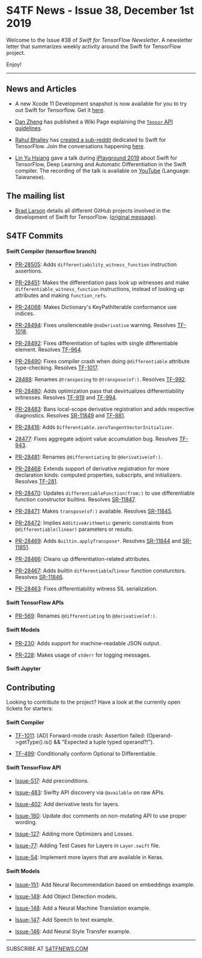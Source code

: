
S4TF News - Issue 38, December 1st 2019
===================

Welcome to the Issue #38 of *Swift for TensorFlow Newsletter*. A newsletter letter that summarizes weekly activity around the Swift for TensorFlow project.

Enjoy!

---

## News and Articles

* A new Xcode 11 Development snapshot is now available for you to try out Swift for Tensorflow. Get it [here](https://storage.googleapis.com/swift-tensorflow/mac/swift-tensorflow-DEVELOPMENT-2019-11-27-a-osx.pkg).

* [Dan Zheng](https://twitter.com/dancherp) has published a Wiki Page explaining the [`Tensor` API guidelines](https://github.com/tensorflow/swift-apis/wiki/Tensor-API-guidelines).

* [Rahul Bhalley](https://twitter.com/Rahul_Bhalley) has [created a sub-reddit](https://twitter.com/Rahul_Bhalley/status/1200386656051716096) dedicated to Swift for TensorFlow. Join the conversations happening [here](https://www.reddit.com/r/S4TF/).

* [Lin Yu Hsiang](https://twitter.com/johnlinvc) gave a talk during [iPlayground 2019](https://iplayground.kktix.cc/events/iplayground2019) about Swift for TensorFlow, Deep Learning and Automatic Differentiation in the Swift compiler. The recording of the talk is available on [YouTube](https://www.youtube.com/watch?v=zynVdjxDjlY) (Language: Taiwanese).

## The mailing list

* [Brad Larson](https://twitter.com/bradlarson) details all different GitHub projects involved in the development of Swift for TensorFlow.
([original message](https://groups.google.com/a/tensorflow.org/d/msg/swift/95rP1GyN26I/1b0tFQbGAQAJ)).

## S4TF Commits

#### Swift Compiler (tensorflow branch)

* [PR-28505](https://github.com/apple/swift/pull/28505): Adds `differentiability_witness_function` instruction assertions.

* [PR-28451](https://github.com/apple/swift/pull/28451): Makes the differentiation pass look up witnesses and make `differentiable_witness_function` instructions, instead of looking up attributes and making `function_refs`. 

* [PR-24068](https://github.com/apple/swift/pull/24068): Makes Dictionary's KeyPathIterable conformance use indices.

* [PR-28494](https://github.com/apple/swift/pull/28494): Fixes unsilenceable `@noDerivative` warning. Resolves [TF-1018](https://bugs.swift.org/browse/TF-1018).

* [PR-28492](https://github.com/apple/swift/pull/28492): Fixes differentiation of tuples with single differentiable element. Resolves [TF-964](https://bugs.swift.org/browse/TF-964).

* [PR-28490](https://github.com/apple/swift/pull/28490): Fixes compiler crash when doing `@differentiable` attribute type-checking. Resolves [TF-1017](https://bugs.swift.org/browse/TF-1017).

* [28488](https://github.com/apple/swift/pull/28488): Renames `@transposing` to `@transpose(of:)`. Resolves [TF-992](https://bugs.swift.org/browse/TF-992).

* [PR-28480](https://github.com/apple/swift/pull/28480): Adds optimization pass that devirtualizes differentiability witnesses. Resolves [TF-919](https://bugs.swift.org/browse/TF-919) and [TF-994](https://bugs.swift.org/browse/TF-994).

* [PR-28483](https://github.com/apple/swift/pull/28483): Bans local-scope derivative registration and adds respective diagnostics. Resolves [SR-11849](https://bugs.swift.org/browse/SR-11849) and [TF-881](https://bugs.swift.org/browse/TF-881).

* [PR-28416](https://github.com/apple/swift/pull/28416): Adds `Differentiable.zeroTangentVectorInitializer`. 

* [28477](https://github.com/apple/swift/pull/28477): Fixes aggregate adjoint value accumulation bug. Resolves [TF-943](https://bugs.swift.org/browse/TF-943).

* [PR-28481](https://github.com/apple/swift/pull/28481): Renames `@differentiating` to `@derivative(of:)`.

* [PR-28468](https://github.com/apple/swift/pull/28468): Extends support of derivative registration for more declaration kinds: computed properties, subscripts, and initializers. Resolves [TF-281](https://bugs.swift.org/browse/TF-281).

* [PR-28470](https://github.com/apple/swift/pull/28470): Updates `differentiableFunction(from:)` to use differentiable function constructor builtins. Resolves [SR-11847](https://bugs.swift.org/browse/SR-11847). 

* [PR-28471](https://github.com/apple/swift/pull/28471): Makes `transpose(of:)` available. Resolves [SR-11845](https://bugs.swift.org/browse/SR-11845).

* [PR-28472](https://github.com/apple/swift/pull/28472): Implies `AdditiveArithmetic` generic constraints from `@differentiable(linear)` parameters or results.

* [PR-28469](https://github.com/apple/swift/pull/28469): Adds `Builtin.applyTranspose*`. Resolves [SR-11844](https://bugs.swift.org/browse/SR-11844) and [SR-11851](https://bugs.swift.org/browse/SR-11851).

* [PR-28466](https://github.com/apple/swift/pull/28466): Cleans up differentiation-related attributes. 

* [PR-28467](https://github.com/apple/swift/pull/28467): Adds builtin `differentiable`/`linear` function consturctors. Resolves [SR-11846](https://bugs.swift.org/browse/SR-11846).

* [PR-28463](https://github.com/apple/swift/pull/28463): Fixes differentiability witness SIL serialization.

#### Swift TensorFlow APIs

* [PR-569](https://github.com/tensorflow/swift-apis/pull/569): Renames `@differentiating` to `@derivative(of:)`.

#### Swift Models

* [PR-230](https://github.com/tensorflow/swift-models/pull/230): Adds support for machine-readable JSON output.

* [PR-228](https://github.com/tensorflow/swift-models/pull/228): Makes usage of `stderr` for logging messages.

#### Swift Jupyter

## Contributing

Looking to contribute to the project? Have a look at the currently open tickets for starters:

#### Swift Compiler

* [TF-1011](https://bugs.swift.org/browse/TF-1011): [AD] Forward-mode crash: Assertion failed: (Operand->getType().is<TupleType>() && "Expected a tuple typed operand?!").

* [TF-499](https://bugs.swift.org/browse/TF-499): Conditionally conform Optional to Differentiable.

#### Swift TensorFlow API

* [Issue-517](https://github.com/tensorflow/swift-apis/issues/517): Add preconditions. 

* [Issue-483](https://github.com/tensorflow/swift-apis/issues/483): Swifty API discovery via `@available` on raw APIs.

* [Issue-402](https://github.com/tensorflow/swift-apis/issues/402): Add derivative tests for layers.

* [Issue-160](https://github.com/tensorflow/swift-apis/issues/160): Update doc comments on non-mutating API to use proper wording.

* [Issue-127](https://github.com/tensorflow/swift-apis/issues/127): Adding more Optimizers and Losses.

* [Issue-77](https://github.com/tensorflow/swift-apis/issues/77):  Adding Test Cases for Layers in `Layer.swift` file.

* [Issue-54](https://github.com/tensorflow/swift-apis/issues/54): Implement more layers that are available in Keras.

#### Swift Models

* [Issue-151](https://github.com/tensorflow/swift-models/issues/151): Add Neural Recommendation based on embeddings example.

* [Issue-149](https://github.com/tensorflow/swift-models/issues/149): Add Object Detection models.

* [Issue-148](https://github.com/tensorflow/swift-models/issues/148): Add a Neural Machine Translation example. 

* [Issue-147](https://github.com/tensorflow/swift-models/issues/147): Add Speech to text example.

* [Issue-146](https://github.com/tensorflow/swift-models/issues/146): Add Neural Style Transfer example.

---

SUBSCRIBE AT [S4TFNEWS.COM](https://www.s4tfnews.com/)

